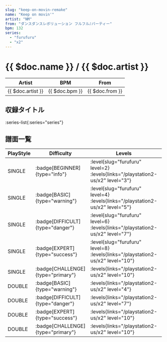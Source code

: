 ```yaml
---
slug: "keep-on-movin-remake"
name: "Keep on movin'"
artist: "NM"
from: "ダンスダンスレボリューション フルフル♪パーティー"
bpm: 132
series:
  - "furufuru"
  - "x2"
---
```


# {{ $doc.name }} / {{ $doc.artist }}

|Artist|BPM|From|
|------|---|----|
|{{ $doc.artist }}|{{ $doc.bpm }}|{{ $doc.from }}|

## 収録タイトル

:series-list{:series="series"}

## 譜面一覧

|PlayStyle|Difficulty|Levels|Notes|Movie|
|---------|----------|------|-----|-----|
|SINGLE| :badge[BEGINNER]{type="info"}|<div class="field is-grouped is-grouped-multiline"> :level{slug="furufuru" level=2} :levels{links="/playstation2-us/x2" level="3"}</div>|100/0||
|SINGLE| :badge[BASIC]{type="warning"}|<div class="field is-grouped is-grouped-multiline"> :level{slug="furufuru" level=4} :levels{links="/playstation2-us/x2" level="5"}</div>|155/26||
|SINGLE| :badge[DIFFICULT]{type="danger"}|<div class="field is-grouped is-grouped-multiline"> :level{slug="furufuru" level=6} :levels{links="/playstation2-us/x2" level="7"}</div>|198/53||
|SINGLE| :badge[EXPERT]{type="success"}|<div class="field is-grouped is-grouped-multiline"> :level{slug="furufuru" level=8} :levels{links="/playstation2-us/x2" level="10"}</div>|276/59||
|SINGLE| :badge[CHALLENGE]{type="primary"}|<div class="field is-grouped is-grouped-multiline"> :levels{links="/playstation2-us/x2" level="10"}</div>|261/59(20)||
|DOUBLE| :badge[BASIC]{type="warning"}|<div class="field is-grouped is-grouped-multiline"> :levels{links="/playstation2-us/x2" level="4"}</div>|129/40||
|DOUBLE| :badge[DIFFICULT]{type="danger"}|<div class="field is-grouped is-grouped-multiline"> :levels{links="/playstation2-us/x2" level="7"}</div>|184/44||
|DOUBLE| :badge[EXPERT]{type="success"}|<div class="field is-grouped is-grouped-multiline"> :levels{links="/playstation2-us/x2" level="10"}</div>|275/52||
|DOUBLE| :badge[CHALLENGE]{type="primary"}|<div class="field is-grouped is-grouped-multiline"> :levels{links="/playstation2-us/x2" level="10"}</div>|255/52(23)||
